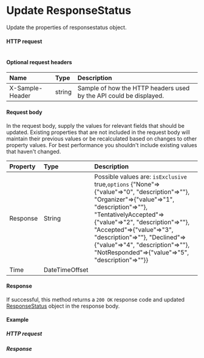 # Update ResponseStatus

Update the properties of responsestatus object.
#### HTTP request
```http

```

#### Optional request headers
| Name       | Type | Description|
|:-----------|:------|:----------|
| X-Sample-Header  | string  | Sample of how the HTTP headers used by the API could be displayed.|

#### Request body
In the request body, supply the values for relevant fields that should be updated. Existing properties that are not included in the request body will maintain their previous values or be recalculated based on changes to other property values. For best performance you shouldn't include existing values that haven't changed.

| Property	   | Type	|Description|
|:---------------|:--------|:----------|
|Response|String| Possible values are: `isExclusive` true,`options` {"None"=>{"value"=>"0", "description"=>""}, "Organizer"=>{"value"=>"1", "description"=>""}, "TentativelyAccepted"=>{"value"=>"2", "description"=>""}, "Accepted"=>{"value"=>"3", "description"=>""}, "Declined"=>{"value"=>"4", "description"=>""}, "NotResponded"=>{"value"=>"5", "description"=>""}}|
|Time|DateTimeOffset||

#### Response
If successful, this method returns a `200 OK` response code and updated [ResponseStatus](../resources/responsestatus.md) object in the response body.
#### Example
##### HTTP request
##### Response
